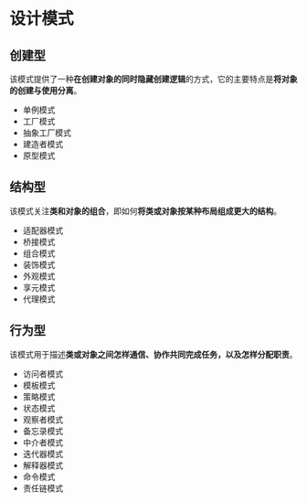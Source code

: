 # 设计模式

## 创建型

该模式提供了一种**在创建对象的同时隐藏创建逻辑**的方式，它的主要特点是**将对象的创建与使用分离**。

- 单例模式
- 工厂模式
- 抽象工厂模式
- 建造者模式
- 原型模式

## 结构型

该模式关注**类和对象的组合**，即如何**将类或对象按某种布局组成更大的结构**。

- 适配器模式
- 桥接模式
- 组合模式
- 装饰模式
- 外观模式
- 享元模式
- 代理模式

## 行为型

该模式用于描述**类或对象之间怎样通信、协作共同完成任务，以及怎样分配职责**。

- 访问者模式
- 模板模式
- 策略模式
- 状态模式
- 观察者模式
- 备忘录模式
- 中介者模式
- 迭代器模式
- 解释器模式
- 命令模式
- 责任链模式
